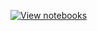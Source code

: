 [![View notebooks](https://www.wolframcloud.com/objects/user-a31ed72a-ef44-48e3-add0-b5d27c8f7870/dev/WDV/badge2.png)](https://www.wolframcloud.com/objects/user-a31ed72a-ef44-48e3-add0-b5d27c8f7870/dev/WDV/wdv_api?user=&repo=&branch=)
